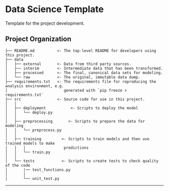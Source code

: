Data Science Template
==============================

Template for the project development.

Project Organization
------------

    ├── README.md          <- The top-level README for developers using this project.
    ├── data
    │   ├── external       <- Data from third party sources.
    │   ├── interim        <- Intermediate data that has been transformed.
    │   ├── processed      <- The final, canonical data sets for modeling.
    │   └── raw            <- The original, immutable data dump.
    ├── requirements.txt   <- The requirements file for reproducing the analysis environment, e.g.
    │                         generated with `pip freeze > requirements.txt`
    ├── src                <- Source code for use in this project.
    │   │
    │   ├── deployment           <- Scripts to deploy the model
    │   │   └── deploy.py
    │   │
    │   ├── preprocessing       <- Scripts to prepare the data for modeling
    │   │   └── preprocess.py
    │   │
    │   ├── training         <- Scripts to train models and then use trained models to make
    │   │   │                 predictions
    │   │   └── train.py
    │   │
    │   └── tests            <- Scripts to create tests to check quality of the code
    │       |── test_functions.py
    │       |
    |       └── unit_test.py


--------
